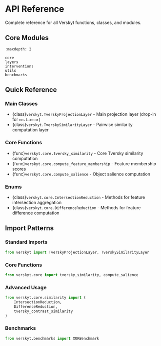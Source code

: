 # API Reference

Complete reference for all Verskyt functions, classes, and modules.

## Core Modules

```{toctree}
:maxdepth: 2

core
layers
interventions
utils
benchmarks
```

## Quick Reference

### Main Classes

- {class}`verskyt.TverskyProjectionLayer` - Main projection layer (drop-in for `nn.Linear`)
- {class}`verskyt.TverskySimilarityLayer` - Pairwise similarity computation layer

### Core Functions

- {func}`verskyt.core.tversky_similarity` - Core Tversky similarity computation
- {func}`verskyt.core.compute_feature_membership` - Feature membership scores
- {func}`verskyt.core.compute_salience` - Object salience computation

### Enums

- {class}`verskyt.core.IntersectionReduction` - Methods for feature intersection aggregation
- {class}`verskyt.core.DifferenceReduction` - Methods for feature difference computation

## Import Patterns

### Standard Imports
```python
from verskyt import TverskyProjectionLayer, TverskySimilarityLayer
```

### Core Functions
```python
from verskyt.core import tversky_similarity, compute_salience
```

### Advanced Usage
```python
from verskyt.core.similarity import (
    IntersectionReduction,
    DifferenceReduction,
    tversky_contrast_similarity
)
```

### Benchmarks
```python
from verskyt.benchmarks import XORBenchmark
```
